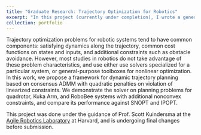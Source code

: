 ```yaml
---
title: "Graduate Research: Trajectory Optimization for Robotics"
excerpt: "In this project (currently under completion), I wrote a general-purpose solver for trajectory optimization which took advantage of the consistent structure of problems within robotics to improve speed and robustness. <br/><img src='/images/robobee_traj.png'>"
collection: portfolio
---
```


Trajectory optimization problems for robotic systems tend to have common components: satisfying dynamics along the trajectory, common cost functions on states and inputs, and additional constraints such as obstacle avoidance. However, most studies in robotics do not take advantage of these problem characteristics, and use either use solvers specialized for a particular system, or general-purpose toolboxes for nonlinear optimization.
In this work, we propose a framework for dynamic trajectory planning based on consensus ADMM with quadratic penalties on violation of linearized constraints. We demonstrate the solver on planning problems for quadrotor, Kuka Arm, and RoboBee systems with additional nonconvex constraints, and compare its performance against SNOPT and IPOPT.  

This project was done under the guidance of Prof. Scott Kuindersma at the [Agile Robotics Laboratory](https://agile.seas.harvard.edu/) at Harvard, and is undergoing final changes before submission.
